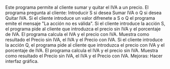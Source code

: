 Este programa permite al cliente sumar y quitar el IVA a un precio.
El programa pregunta al cliente: Introducir S si desea Sumar IVA o Q si desea Quitar IVA.
Si el cliente introduce un valor difrenete a S o Q el programa emite el mensaje "La acción no es válida".
Si el cliente introduce la acción S, el programa pide al cliente que introduzca el precio sin IVA y el porcentaje de IVA. El programa calcula el IVA y el precio con IVA. Muestra como resultado el Precio sin IVA, el IVA y el Precio con IVA.
Si el cliente introduce la acción Q, el programa pide al cliente que introduzca el precio con IVA y el porcentaje de IVA. El programa calcula el IVA y el precio sin IVA. Muestra como resultado el Precio sin IVA, el IVA y el Precio con IVA.
Mejoras: Hacer interfaz gráfica.
